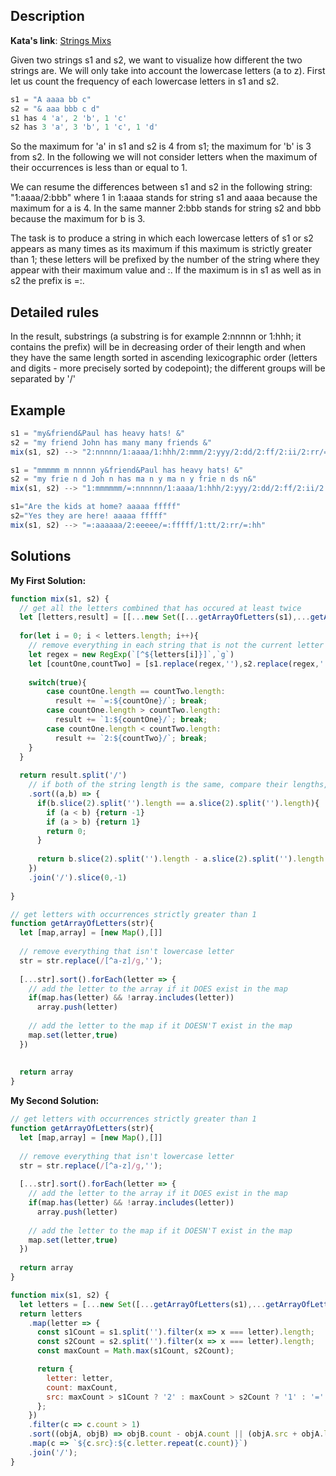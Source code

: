 ## Description

**Kata's link**: [Strings Mixs](https://www.codewars.com/kata/5629db57620258aa9d000014/javascript)

Given two strings s1 and s2, we want to visualize how different the two strings are. We will only take into account the lowercase letters (a to z). First let us count the frequency of each lowercase letters in s1 and s2.

```js
s1 = "A aaaa bb c"
s2 = "& aaa bbb c d"
s1 has 4 'a', 2 'b', 1 'c'
s2 has 3 'a', 3 'b', 1 'c', 1 'd'
```
So the maximum for 'a' in s1 and s2 is 4 from s1; the maximum for 'b' is 3 from s2. In the following we will not consider letters when the maximum of their occurrences is less than or equal to 1.

We can resume the differences between s1 and s2 in the following string: "1:aaaa/2:bbb" where 1 in 1:aaaa stands for string s1 and aaaa because the maximum for a is 4. In the same manner 2:bbb stands for string s2 and bbb because the maximum for b is 3.

The task is to produce a string in which each lowercase letters of s1 or s2 appears as many times as its maximum if this maximum is strictly greater than 1; these letters will be prefixed by the number of the string where they appear with their maximum value and :. If the maximum is in s1 as well as in s2 the prefix is =:.

## Detailed rules

In the result, substrings (a substring is for example 2:nnnnn or 1:hhh; it contains the prefix) will be in decreasing order of their length and when they have the same length sorted in ascending lexicographic order (letters and digits - more precisely sorted by codepoint); the different groups will be separated by '/'



## Example

```js
s1 = "my&friend&Paul has heavy hats! &"
s2 = "my friend John has many many friends &"
mix(s1, s2) --> "2:nnnnn/1:aaaa/1:hhh/2:mmm/2:yyy/2:dd/2:ff/2:ii/2:rr/=:ee/=:ss"

s1 = "mmmmm m nnnnn y&friend&Paul has heavy hats! &"
s2 = "my frie n d Joh n has ma n y ma n y frie n ds n&"
mix(s1, s2) --> "1:mmmmmm/=:nnnnnn/1:aaaa/1:hhh/2:yyy/2:dd/2:ff/2:ii/2:rr/=:ee/=:ss"

s1="Are the kids at home? aaaaa fffff"
s2="Yes they are here! aaaaa fffff"
mix(s1, s2) --> "=:aaaaaa/2:eeeee/=:fffff/1:tt/2:rr/=:hh"
```

## Solutions

**My First Solution:**


```js
function mix(s1, s2) {
  // get all the letters combined that has occured at least twice
  let [letters,result] = [[...new Set([...getArrayOfLetters(s1),...getArrayOfLetters(s2)])],'']
  
  for(let i = 0; i < letters.length; i++){
    // remove everything in each string that is not the current letter
    let regex = new RegExp(`[^${letters[i]}]`,`g`)
    let [countOne,countTwo] = [s1.replace(regex,''),s2.replace(regex,'')]
    
    switch(true){
        case countOne.length == countTwo.length:
          result += `=:${countOne}/`; break;
        case countOne.length > countTwo.length:
          result += `1:${countOne}/`; break;
        case countOne.length < countTwo.length:
          result += `2:${countTwo}/`; break;
    }
  }
  
  return result.split('/')
    // if both of the string length is the same, compare their lengths, otherwise use lexicographic order
    .sort((a,b) => {
      if(b.slice(2).split('').length == a.slice(2).split('').length){
        if (a < b) {return -1}
        if (a > b) {return 1}
        return 0;
      }
      
      return b.slice(2).split('').length - a.slice(2).split('').length
    })
    .join('/').slice(0,-1)
  
}

// get letters with occurrences strictly greater than 1
function getArrayOfLetters(str){
  let [map,array] = [new Map(),[]]
  
  // remove everything that isn't lowercase letter
  str = str.replace(/[^a-z]/g,'');
  
  [...str].sort().forEach(letter => {
    // add the letter to the array if it DOES exist in the map
    if(map.has(letter) && !array.includes(letter))
      array.push(letter)
    
    // add the letter to the map if it DOESN'T exist in the map
    map.set(letter,true)
  })
  
  
  return array
}
```

**My Second Solution:**

```js
// get letters with occurrences strictly greater than 1
function getArrayOfLetters(str){
  let [map,array] = [new Map(),[]]
  
  // remove everything that isn't lowercase letter
  str = str.replace(/[^a-z]/g,'');
  
  [...str].sort().forEach(letter => {
    // add the letter to the array if it DOES exist in the map
    if(map.has(letter) && !array.includes(letter))
      array.push(letter)
    
    // add the letter to the map if it DOESN'T exist in the map
    map.set(letter,true)
  })
  
  return array
}

function mix(s1, s2) {
  let letters = [...new Set([...getArrayOfLetters(s1),...getArrayOfLetters(s2)])]
  return letters
    .map(letter => {
      const s1Count = s1.split('').filter(x => x === letter).length;
      const s2Count = s2.split('').filter(x => x === letter).length;
      const maxCount = Math.max(s1Count, s2Count);

      return {
        letter: letter,
        count: maxCount,
        src: maxCount > s1Count ? '2' : maxCount > s2Count ? '1' : '='
      };
    })
    .filter(c => c.count > 1)
    .sort((objA, objB) => objB.count - objA.count || (objA.src + objA.letter > objB.src + objB.letter ? 1 : -1))
    .map(c => `${c.src}:${c.letter.repeat(c.count)}`)
    .join('/');
}
```


